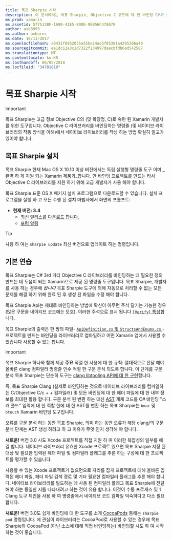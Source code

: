 ```yaml
---
title: 목표 Sharpie 시작
description: 이 문서에서는 목표 Sharpie, Objective C 코드에 대 한 바인딩 C#의 만들기를 자동화 하는 데 사용 하는 도구에 대 한 고급 개요를 제공 합니다.
ms.prod: xamarin
ms.assetid: 577512BF-1A90-41E5-89DE-9E056C478678
author: asb3993
ms.author: amburns
ms.date: 10/11/2017
ms.openlocfilehash: a0431f8952055a55be24ae5f85381a4295206a40
ms.sourcegitcommit: ea1dc12a3c2d7322f234997daacbfdb6ad542507
ms.translationtype: MT
ms.contentlocale: ko-KR
ms.lasthandoff: 06/05/2018
ms.locfileid: "34781818"
---
```

# <a name="getting-started-with-objective-sharpie"></a>목표 Sharpie 시작

> [!IMPORTANT]
> 목표 Sharpie는 고급 정보 Objective C의 (및 확장명, C)로 숙련 된 Xamarin 개발자를 위한 도구입니다. Objective C 라이브러리를 바인딩하는 명령줄 (및 네이티브 라이브러리의 작동 방식을 이해)에서 네이티브 라이브러리를 작성 하는 방법 확실히 알고가 있어야 합니다.

<a name="installing" />

## <a name="installing-objective-sharpie"></a>목표 Sharpie 설치

목표 Sharpie 현재 Mac OS X 10.10 이상 버전에서는 독립 실행형 명령줄 도구 이며 _완벽 하 게 지원 되는 Xamarin 제품과_합니다. 만 바인딩 프로젝트를 만드는 타사 Objective C 라이브러리를 지원 하기 위해 고급 개발자가 사용 해야 합니다.

목표 Sharpie 표준 OS X 패키지 설치 프로그램으로 다운로드할 수 있습니다.
설치 프로그램을 실행 하 고 모든 수행 된 설치 마법사에서 화면의 프롬프트:

- **현재 버전: 3.4**
  - [최신 릴리스를 다운로드 합니다.](https://dl.xamarin.com/objective-sharpie/ObjectiveSharpie.pkg)
  - [포럼 알림](https://forums.xamarin.com/discussion/104800/objective-sharpie-3-4)

> [!TIP]
> 사용 하 여는 `sharpie update` 최신 버전으로 업데이트 하는 명령입니다.

## <a name="basic-walkthrough"></a>기본 연습

목표 Sharpie는 C# 3rd 파티 Objective C 라이브러리를 바인딩하는 데 필요한 정의 만드는 데 도움이 되는 Xamarin으로 제공 된 명령줄 도구입니다.
목표 Sharpie, 개발자를 사용 하는 경우에 *됩니다* 목표 Sharpie 도구에 의해 자동으로 처리할 수 없는 모든 문제를 해결 하기 위해 완료 된 후 생성 된 파일을 수정 해야 합니다.

목표 Sharpie Api는 제대로 바인딩하는 방법에 확신이 아무런 주석 달기는 가능한 경우 (많은 구문을 네이티브 코드에는 모호).
이러한 주석으로 표시 됩니다 [ `[Verify]` 특성](~/cross-platform/macios/binding/objective-sharpie/platform/verify.md)합니다.

목표 Sharpie의 출력은 한 쌍의 파일- [ `ApiDefinition.cs` 및 `StructsAndEnums.cs` ](~/cross-platform/macios/binding/objective-sharpie/platform/apidefinitions-structsandenums.md) -프로젝트를 만드는 바인딩을 라이브러리로 컴파일하고 어떤 Xamarin 앱에서 사용할 수 있습니다 사용할 수 있는 합니다.

> [!IMPORTANT]
> 목표 Sharpie 하나와 함께 제공 **주요** 적절 한 사용에 대 한 규칙: 절대적으로 전달 해야 올바른 clang 컴파일러 명령줄 인수 적절 한 구문 분석 되도록 합니다. 이 단계를 구문 분석 목표 Sharpie는 단순히 도구는 [clang libtooling API에 대 한 구현](http://clang.llvm.org/docs/LibTooling.html)합니다.

즉, 목표 Sharpie Clang (실제로 바인딩하는 것으로 네이티브 라이브러리를 컴파일하는 C/Objective C/c + + 컴파일러) 및 모든 바인딩에 대 한 헤더 파일에 대 한 내부 정보를 최대한 활용 합니다.
구문 분석 된 변환 하는 대신 [AST](http://en.wikipedia.org/wiki/Abstract_syntax_tree) 개체 코드를 C# 바인딩 "스 캐 폴드" 입력에 대 한 적합 한에 대 한 AST를 변환 하는 목표 Sharpie는 `bmac` 및 `btouch` Xamarin 바인딩 도구입니다.

오류를 구문 분석 하는 동안 목표 Sharpie, 의미 하는 동안 오류가 해당 clang/의 구문 분석 단계는 AST 생성 하려고 하 고 이유가 무엇 인지 생각해 야 합니다.

**새로운!** 버전 3.0 시도 Xcode 프로젝트를 직접 지원 하 여 이러한 복잡성의 일부를 해결 합니다. 네이티브 라이브러리 유효한 Xcode 프로젝트 있으면 목표 Sharpie 지정 된 대상 및 필요한 입력된 헤더 파일 및 컴파일러 플래그를 추론 하는 구성에 대 한 프로젝트를 평가할 수 있습니다.

사용할 수 있는 Xcode 프로젝트가 없으면으로 자리를 잡게 프로젝트에 대해 올바른 입력된 헤더 파일, 헤더 파일 검색 경로 및 기타 필요한 컴파일러 플래그를 추론 해야 합니다. 네이티브 라이브러리를 빌드하는 데 사용 된 컴파일러 플래그 목표 Sharpie에 전달 해야 하는 동일한 지를 나타내려고 하는 것이 유용 합니다. 이것이 수동 프로세스 및 1 Clang 도구 체인을 사용 하 여 명령줄에서 네이티브 코드 컴파일 익숙하다고 다소 필요 합니다.

**새로운!** 버전 3.0도 쉽게 바인딩에 대 한 도구를 소개 [CocoaPods](https://cocoapods.org) 통해는 `sharpie pod` 명령입니다.
에 관심이 라이브러리는 CocoaPod로 사용할 수 있는 경우에 목표 Sharpie와 CocoaPod (아닌 소스에 대해 직접 바인딩하는) 바인딩할 시도 하 여 시작 하는 것이 좋습니다.
